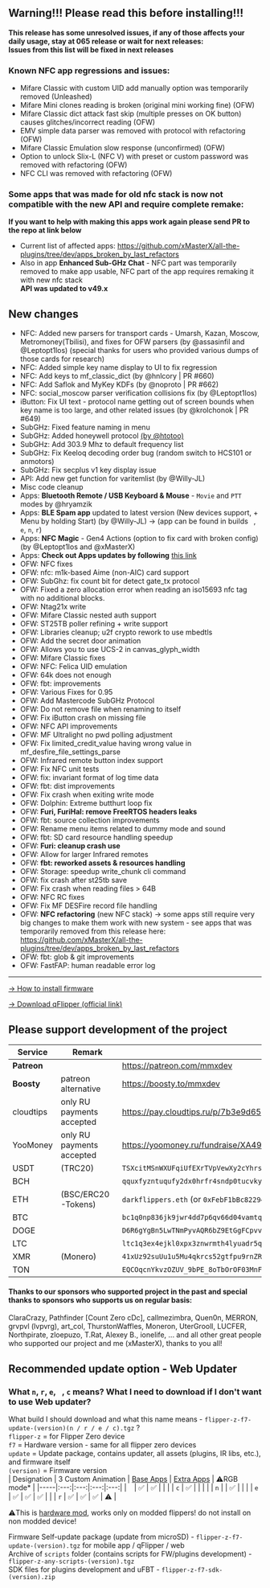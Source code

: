 ## Warning!!! Please read this before installing!!!
**This release has some unresolved issues, if any of those affects your daily usage, stay at 065 release or wait for next releases:** <br>
**Issues from this list will be fixed in next releases**
### Known NFC app regressions and issues: 
- Mifare Classic with custom UID add manually option was temporarily removed (Unleashed)
- Mifare Mini clones reading is broken (original mini working fine) (OFW)
- Mifare Classic dict attack fast skip (multiple presses on OK button) causes glitches/incorrect reading (OFW)
- EMV simple data parser was removed with protocol with refactoring (OFW)
- Mifare Classic Emulation slow response (unconfirmed) (OFW)
- Option to unlock Slix-L (NFC V) with preset or custom password was removed with refactoring (OFW)
- NFC CLI was removed with refactoring (OFW)
### Some apps that was made for old nfc stack is now not compatible with the new API and require complete remake:
**If you want to help with making this apps work again please send PR to the repo at link below**
- Current list of affected apps: https://github.com/xMasterX/all-the-plugins/tree/dev/apps_broken_by_last_refactors
- Also in app **Enhanced Sub-GHz Chat** - NFC part was temporarily removed to make app usable, NFC part of the app requires remaking it with new nfc stack <br>
**API was updated to v49.x** 
## New changes
* NFC: Added new parsers for transport cards - Umarsh, Kazan, Moscow, Metromoney(Tbilisi), and fixes for OFW parsers (by @assasinfil and @Leptopt1los) (special thanks for users who provided various dumps of those cards for research)
* NFC: Added simple key name display to UI to fix regression
* NFC: Add keys to mf_classic_dict (by @hnlcory | PR #660)
* NFC: Add Saflok and MyKey KDFs (by @noproto | PR #662)
* NFC: social_moscow parser verification collisions fix (by @Leptopt1los)
* iButton: Fix UI text - protocol name getting out of screen bounds when key name is too large, and other related issues (by @krolchonok | PR #649)
* SubGHz: Fixed feature naming in menu
* SubGHz: Added honeywell protocol [(by @htotoo)](https://github.com/Flipper-XFW/Xtreme-Firmware/commit/ceee551befa0cb8fd8514a4f8a1250fd9e0997ee)
* SubGHz: Add 303.9 Mhz to default frequency list
* SubGHz: Fix Keeloq decoding order bug (random switch to HCS101 or anmotors)
* SubGHz: Fix secplus v1 key display issue
* API: Add new get function for varitemlist (by @Willy-JL)
* Misc code cleanup
* Apps: **Bluetooth Remote / USB Keyboard & Mouse** - `Movie` and `PTT` modes by @hryamzik
* Apps: **BLE Spam app** updated to latest version (New devices support, + Menu by holding Start) (by @Willy-JL) -> (app can be found in builds ` `, `e`, `n`, `r`)
* Apps: **NFC Magic** - Gen4 Actions (option to fix card with broken config) (by @Leptopt1los and @xMasterX)
* Apps: **Check out Apps updates by following** [this link](https://github.com/xMasterX/all-the-plugins/commits/dev)
* OFW: NFC fixes
* OFW: nfc: m1k-based Aime (non-AIC) card support 
* OFW: SubGhz: fix count bit for detect gate_tx protocol 
* OFW: Fixed a zero allocation error when reading an iso15693 nfc tag with no additional blocks. 
* OFW: Ntag21x write
* OFW: Mifare Classic nested auth support
* OFW: ST25TB poller refining + write support
* OFW: Libraries cleanup; u2f crypto rework to use mbedtls
* OFW: Add the secret door animation
* OFW: Allows you to use UCS-2 in canvas_glyph_width
* OFW: Mifare Classic fixes
* OFW: NFC: Felica UID emulation
* OFW: 64k does not enough
* OFW: fbt: improvements
* OFW: Various Fixes for 0.95
* OFW: Add Mastercode SubGHz Protocol
* OFW: Do not remove file when renaming to itself
* OFW: Fix iButton crash on missing file
* OFW: NFC API improvements
* OFW: MF Ultralight no pwd polling adjustment
* OFW: Fix limited_credit_value having wrong value in mf_desfire_file_settings_parse
* OFW: Infrared remote button index support
* OFW: Fix NFC unit tests
* OFW: fix: invariant format of log time data
* OFW: fbt: dist improvements
* OFW: Fix crash when exiting write mode
* OFW: Dolphin: Extreme butthurt loop fix
* OFW: **Furi, FuriHal: remove FreeRTOS headers leaks**
* OFW: fbt: source collection improvements
* OFW: Rename menu items related to dummy mode and sound
* OFW: fbt: SD card resource handling speedup
* OFW: **Furi: cleanup crash use**
* OFW: Allow for larger Infrared remotes 
* OFW: **fbt: reworked assets & resources handling**
* OFW: Storage: speedup write_chunk cli command
* OFW: fix crash after st25tb save
* OFW: Fix crash when reading files > 64B
* OFW: NFC RC fixes
* OFW: Fix MF DESFire record file handling
* OFW: **NFC refactoring** (new NFC stack) -> some apps still require very big changes to make them work with new system - see apps that was temporarily removed from this release here: https://github.com/xMasterX/all-the-plugins/tree/dev/apps_broken_by_last_refactors
* OFW: fbt: glob & git improvements
* OFW: FastFAP: human readable error log 

----

[-> How to install firmware](https://github.com/DarkFlippers/unleashed-firmware/blob/dev/documentation/HowToInstall.md)

[-> Download qFlipper (official link)](https://flipperzero.one/update)

## Please support development of the project
|Service|Remark|Link/Wallet|
|-|-|-|
|**Patreon**||https://patreon.com/mmxdev|
|**Boosty**|patreon alternative|https://boosty.to/mmxdev|
|cloudtips|only RU payments accepted|https://pay.cloudtips.ru/p/7b3e9d65|
|YooMoney|only RU payments accepted|https://yoomoney.ru/fundraise/XA49mgQLPA0.221209|
|USDT|(TRC20)|`TSXcitMSnWXUFqiUfEXrTVpVewXy2cYhrs`|
|BCH||`qquxfyzntuqufy2dx0hrfr4sndp0tucvky4sw8qyu3`|
|ETH|(BSC/ERC20-Tokens)|`darkflippers.eth` (or `0xFebF1bBc8229418FF2408C07AF6Afa49152fEc6a`)|
|BTC||`bc1q0np836jk9jwr4dd7p6qv66d04vamtqkxrecck9`|
|DOGE||`D6R6gYgBn5LwTNmPyvAQR6bZ9EtGgFCpvv`|
|LTC||`ltc1q3ex4ejkl0xpx3znwrmth4lyuadr5qgv8tmq8z9`|
|XMR|(Monero)| `41xUz92suUu1u5Mu4qkrcs52gtfpu9rnZRdBpCJ244KRHf6xXSvVFevdf2cnjS7RAeYr5hn9MsEfxKoFDRSctFjG5fv1Mhn`|
|TON||`EQCOqcnYkvzOZUV_9bPE_8oTbOrOF03MnF-VcJyjisTZmpGf`|

#### Thanks to our sponsors who supported project in the past and special thanks to sponsors who supports us on regular basis:
ClaraCrazy, Pathfinder [Count Zero cDc], callmezimbra, Quen0n, MERRON, grvpvl (lvpvrg), art_col, ThurstonWaffles, Moneron, UterGrooll, LUCFER, Northpirate, zloepuzo, T.Rat, Alexey B., ionelife, ...
and all other great people who supported our project and me (xMasterX), thanks to you all!


## **Recommended update option - Web Updater**

### What `n`, `r`, `e`, ` `, `c` means? What I need to download if I don't want to use Web updater?
What build I should download and what this name means - `flipper-z-f7-update-(version)(n / r / e / c).tgz` ? <br>
`flipper-z` = for Flipper Zero device<br>
`f7` = Hardware version - same for all flipper zero devices<br>
`update` = Update package, contains updater, all assets (plugins, IR libs, etc.), and firmware itself<br>
`(version)` = Firmware version<br>
| Designation | 3 Custom Animation | [Base Apps](https://github.com/xMasterX/all-the-plugins#default-pack) | [Extra Apps](https://github.com/xMasterX/all-the-plugins#extra-pack) | ⚠️RGB mode* |
|-----|:---:|:---:|:---:|:---:|
| ` ` | ✅ | ✅ |  |  |
| `c` | ✅ |  |  |  |
| `n` |  | ✅ |  |  |
| `e` | ✅ | ✅ | ✅ |  |
| `r` | ✅ | ✅ | ✅ | ⚠️ |

⚠️This is [hardware mod](https://github.com/quen0n/flipperzero-firmware-rgb#readme), works only on modded flippers! do not install on non modded device!

Firmware Self-update package (update from microSD) - `flipper-z-f7-update-(version).tgz` for mobile app / qFlipper / web<br>
Archive of `scripts` folder (contains scripts for FW/plugins development) - `flipper-z-any-scripts-(version).tgz`<br>
SDK files for plugins development and uFBT - `flipper-z-f7-sdk-(version).zip`



